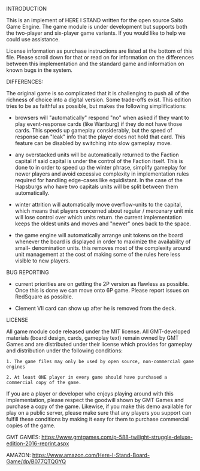 INTRODUCTION

This is an implement of HERE I STAND written for the open source Saito Game 
Engine. The game module is under development but supports both the two-player 
and six-player game variants. If you would like to help we could use assistance.

License information as purchase instructions are listed at the bottom of this
file. Please scroll down for that or read on for information on the differences
between this implementation and the standard game and information on known bugs
in the system.


DIFFERENCES:

The original game is so complicated that it is challenging to push all of the 
richness of choice into a digital version. Some trade-offs exist. This edition
tries to be as faithful as possible, but makes the following simplifications:

 - browsers will "automatically" respond "no" when asked if they want to play 
   event-response cards (like Wartburg) if they do not have those cards. This 
   speeds up gameplay considerably, but the speed of response can "leak" info
   that the player does not hold that card. This feature can be disabled by 
   switching into slow gameplay move.

 - any overstacked units will be automatically returned to the Faction capital
   if said capital is under the control of the Faction itself. This is done to 
   in order to speed up the winter phrase, simplify gameplay for newer players
   and avoid excessive complexity in implementation rules required for handling
   edge-cases like equidistant. In the case of the Hapsburgs who have two capitals
   units will be split between them automatically.

 - winter attrition will automatically move overflow-units to the capital, which
   means that players concerned about regular / mercenary unit mix will lose 
   control over which units return. the current implementation keeps the oldest
   units and moves and "newer" ones back to the space.

 - the game engine will automatically arrange unit tokens on the board whenever
   the board is displayed in order to maximize the availability of small-
   denomination units. this removes most of the complexity around unit management
   at the cost of making some of the rules here less visible to new players.


BUG REPORTING

 - current priorities are on getting the 2P version as flawless as possible. Once
   this is done we can move onto 6P game. Please report issues on RedSquare as
   possible.

 - Clement VII card can show up after he is removed from the deck.




LICENSE

All game module code released under the MIT license. All GMT-developed materials 
(board design, cards, gameplay text) remain owned by GMT Games and are distributed 
under their license which provides for gameplay and distribution under the 
following conditions:

    1. The game files may only be used by open source, non-commercial game engines

    2. At least ONE player in every game should have purchased a commercial copy of the game.

If you are a player or developer who enjoys playing around with this implementation, 
please respect the goodwill shown by GMT Games and purchase a copy of the game. 
Likewise, if you make this demo available for play on a public server, please make 
sure that any players you support can fulfill these conditions by making it easy for 
them to purchase commercial copies of the game.

GMT GAMES:
https://www.gmtgames.com/p-588-twilight-struggle-deluxe-edition-2016-reprint.aspx

AMAZON:
https://www.amazon.com/Here-I-Stand-Board-Game/dp/B077QTQGYQ




